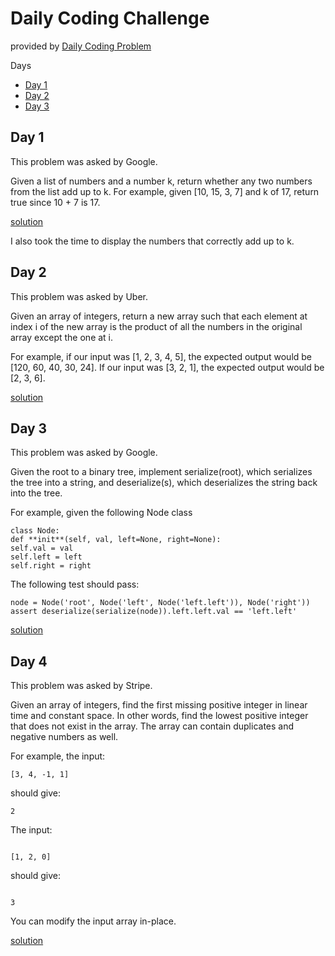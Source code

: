 # Daily Coding Challenge

provided by [Daily Coding Problem](https://www.dailycodingproblem.com/)

Days

- [Day 1](#day1)
- [Day 2](#day2)
- [Day 3](#day3)

<a name="day1"></a>

## Day 1

This problem was asked by Google.

Given a list of numbers and a number k, return whether any two numbers from the list add up to k.
For example, given [10, 15, 3, 7] and k of 17, return true since 10 + 7 is 17.

[solution](https://github.com/Jbenav200/daily-coding-challenge/blob/master/Day%201/challenge1.py)

I also took the time to display the numbers that correctly add up to k.

<a name="day2"></a>

## Day 2

This problem was asked by Uber.

Given an array of integers, return a new array such that each element at index i of the new array is the product of all the numbers in the original array except the one at i.

For example, if our input was [1, 2, 3, 4, 5], the expected output would be [120, 60, 40, 30, 24]. If our input was [3, 2, 1], the expected output would be [2, 3, 6].

[solution](https://github.com/Jbenav200/daily-coding-challenge/blob/master/Day%202/challenge2.py)

<a name="day3"></a>

## Day 3

This problem was asked by Google.

Given the root to a binary tree, implement serialize(root), which serializes the tree into a string, and deserialize(s), which deserializes the string back into the tree.

For example, given the following Node class

```
class Node:
def **init**(self, val, left=None, right=None):
self.val = val
self.left = left
self.right = right
```

The following test should pass:

```
node = Node('root', Node('left', Node('left.left')), Node('right'))
assert deserialize(serialize(node)).left.left.val == 'left.left'
```

[solution](https://github.com/Jbenav200/daily-coding-challenge/blob/master/Day%203/challenge3.py)

<a name="day4"></a>

## Day 4

This problem was asked by Stripe.

Given an array of integers, find the first missing positive integer in linear time and constant space. In other words, find the lowest positive integer that does not exist in the array. The array can contain duplicates and negative numbers as well.

For example, the input:

```
[3, 4, -1, 1]

```

should give:

```
2

```

The input:

```

[1, 2, 0]

```

should give:

```

3

```

You can modify the input array in-place.

[solution](https://github.com/Jbenav200/daily-coding-challenge/blob/master/Day%204/challenge4.py)
